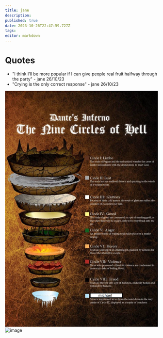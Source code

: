 ```yaml
---
title: jane
description: 
published: true
date: 2023-10-26T22:47:59.727Z
tags: 
editor: markdown
---
```


# Quotes

- "I think I'll be more popular if I can give people real fruit halfway through the party" - jane 26/10/23
- "Crying is the only correct response" - jane 26/10/23

![image.png](/uploads/image.png)
![image](https://media.tenor.com/Uamw5ymsu24AAAAd/sleep-time.gif)
